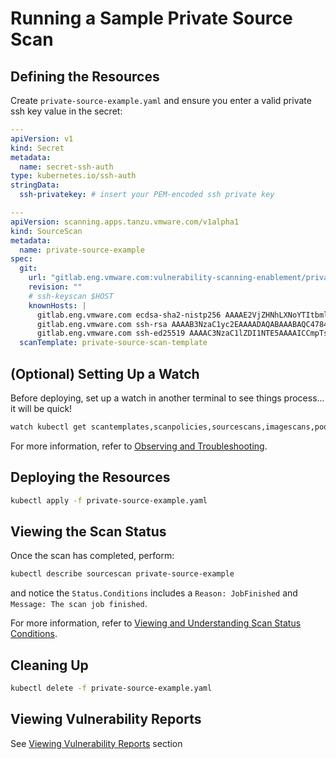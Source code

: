 # Running a Sample Private Source Scan

## Defining the Resources
Create `private-source-example.yaml` and ensure you enter a valid private ssh key value in the secret:
```yaml
---
apiVersion: v1
kind: Secret
metadata:
  name: secret-ssh-auth
type: kubernetes.io/ssh-auth
stringData:
  ssh-privatekey: # insert your PEM-encoded ssh private key

---
apiVersion: scanning.apps.tanzu.vmware.com/v1alpha1
kind: SourceScan
metadata:
  name: private-source-example
spec:
  git:
    url: "gitlab.eng.vmware.com:vulnerability-scanning-enablement/private-test-target.git"
    revision: ""
    # ssh-keyscan $HOST
    knownHosts: |
      gitlab.eng.vmware.com ecdsa-sha2-nistp256 AAAAE2VjZHNhLXNoYTItbmlzdHAyNTYAAAAIbmlzdHAyNTYAAABBBIW3CobFtjtaGAbNvW1w7Z1+nOV131I2GQ4T/v6elt8caUxo+NK8w4R0ywLc5FiIa3RQ6CuyHfkO6cnJGQm3n3Q=
      gitlab.eng.vmware.com ssh-rsa AAAAB3NzaC1yc2EAAAADAQABAAABAQC4784G+YRcwc+pK2pmPJdADBmU0ji10OQu80mbwmNUxneeSuMFq95YyX31d+yfbRBp1JMlf9nunZ66ijUf9lH4nLlDxmzZC8ZZOV/vF7b6+MR8MjU2IucryDEfbHwIvemKv3miva297Ilbb4dIOOK2OmzZWG5VHUW5UCA2ELDn/DDGzgq1Jns5f8jIR/KIr7FJfKysohGMgSAFBTLEUSl25rRYQxppmhpYhaamk0d3jJfbXDAVXp1CMgb5GFWUGA2e7YGXUNxbqTLvGqbRXYKTxnBBnmZMAByGNMMCtXLKkdZdPuWyI3b7zKH8nKXVLvmdwAJuqHgF1L6I2WcMw17j
      gitlab.eng.vmware.com ssh-ed25519 AAAAC3NzaC1lZDI1NTE5AAAAICCmpTsIB79xM9b3a3gDRk8zgdkOkoSJeiDYUzG+TWTt
  scanTemplate: private-source-scan-template
```

## (Optional) Setting Up a Watch
Before deploying, set up a watch in another terminal to see things process... it will be quick!
```bash
watch kubectl get scantemplates,scanpolicies,sourcescans,imagescans,pods,jobs
```

For more information, refer to [Observing and Troubleshooting](../observing.md).

## Deploying the Resources
```bash
kubectl apply -f private-source-example.yaml
```

## Viewing the Scan Status
Once the scan has completed, perform:
```bash
kubectl describe sourcescan private-source-example
```
and notice the `Status.Conditions` includes a `Reason: JobFinished` and `Message: The scan job finished`.

For more information, refer to [Viewing and Understanding Scan Status Conditions](../results.md).

## Cleaning Up
```bash
kubectl delete -f private-source-example.yaml
```

## Viewing Vulnerability Reports
See [Viewing Vulnerability Reports](../viewing-reports.md) section